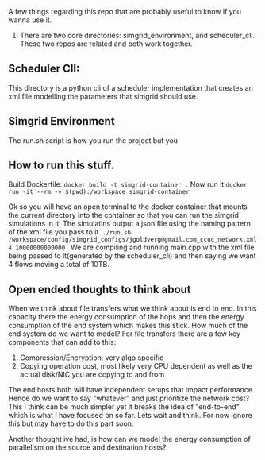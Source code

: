A few things regarding this repo that are probably useful to know if you wanna use it.

1. There are two core directories: simgrid_environment, and scheduler_cli. These two repos are related and both work
   together.

## Scheduler ClI:

This directory is a python cli of a scheduler implementation that creates an xml file modelling the parameters that
simgrid should use.

## Simgrid Environment

The run.sh script is how you run the project but you

## How to run this stuff.

Build Dockerfile:
```docker build -t simgrid-container .```
Now run it
```docker run -it --rm -v $(pwd):/workspace simgrid-container```

Ok so you will have an open terminal to the docker container that mounts the current directory into the container so
that you can run the simgrid simulations in it.
The simulatins output a json file using the naming pattern of the xml file you pass to it.
```./run.sh /workspace/config/simgrid_configs/jgoldverg@gmail.com_ccuc_network.xml 4 10000000000000 ```
We are compiling and running main.cpp with the xml file being passed to it(generated by the scheduler_cli) and then
saying we want 4 flows moving a total of 10TB.

## Open ended thoughts to think about

When we think about file transfers what we think about is end to end. In this capacity there the energy consumption of
the hops and then the energy consumption of the end system which makes this stick.
How much of the end system do we want to model? For file transfers there are a few key components that can add to this:
1. Compression/Encryption: very algo specific
2. Copying operation cost, most likely very CPU dependent as well as the actual disk/NIC you are copying to and from

The end hosts both will have independent setups that impact performance. Hence do we want to say "whatever" and just
prioritize the network cost? This I think can be much simpler yet it breaks the idea of "end-to-end" which is what I
have focused on so far. Lets wait and think. For now ignore this but may have to do this part soon.

Another thought ive had, is how can we model the energy consumption of parallelism on the source and destination hosts?
